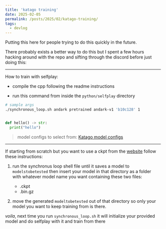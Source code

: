 ```yaml
---
title: 'katago training'
date: 2025-02-05
permalink: /posts/2025/02/katago-training/
tags:
  - devlog
---
```


Putting this here for people trying to do this quickly in the future. 

There probably exists a better way to do this but I spent a few hours hacking around with the repo and sifting through the discord before just doing this:

___

How to train with selfplay:

- compile the cpp following the readme instructions

- run this command from inside the `python/selfplay` directory

```bash
# sample args
./synchronous_loop.sh andark pretrained andark-v1 'b10c128' 1      
```

```python

def hello() -> str:
  print("hello")
```

>model configs to select from:
[Katago model configs](https://github.com/rsdmse/KataGo/blob/master/python/modelconfigs.py)

___

If starting from scratch but you want to use a ckpt from the [website](https://katagotraining.org/networks/) follow these instructions:

1. run the synchronus loop shell file until it saves a model to `modelstobetested`
then insert your model in that directory as a folder with whatever model name you want containing these two files:
    - .ckpt
    - .bin.gz

2. move the generated `modeltobetested` out of that directory so only your model you want to keep training from is there.

_voila_, 
next time you run `synchronous_loop.sh` it will initialize your provided model and do selfplay with it and train from there
